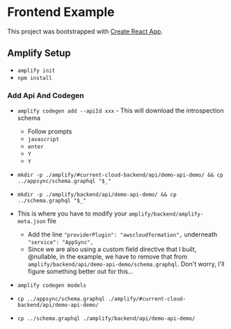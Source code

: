 # Frontend Example

This project was bootstrapped with [Create React App](https://github.com/facebook/create-react-app).

## Amplify Setup

* `amplify init`
* `npm install`

### Add Api And Codegen

* `amplify codegen add --apiId xxx` - This will download the introspection schema
    * Follow prompts
    * `javascript`
    * `enter`
    * `Y`
    * `Y`

* `mkdir -p ./amplify/#current-cloud-backend/api/demo-api-demo/ && cp ../appsync/schema.graphql "$_"`
* `mkdir -p ./amplify/backend/api/demo-api-demo/ && cp ../schema.graphql "$_"`
* This is where you have to modify your `amplify/backend/amplify-meta.json` file
    * Add the line `"providerPlugin": "awscloudformation",` underneath `"service": "AppSync",`
    * Since we are also using a custom field directive that I built, @nullable, in the example, we have to remove that from `amplify/backend/api/demo-api-demo/schema.graphql`. Don't worry, I'll figure something better out for this...
* `amplify codegen models`


* `cp ../appsync/schema.graphql ./amplify/#current-cloud-backend/api/demo-api-demo/`
* `cp ../schema.graphql ./amplify/backend/api/demo-api-demo/`
